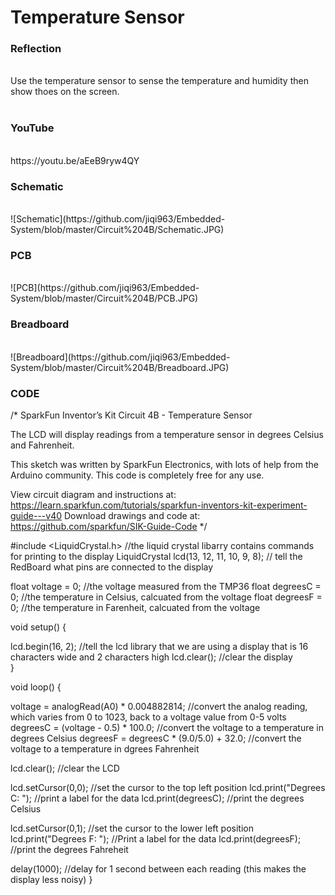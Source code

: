 <h1>Temperature Sensor</h1>
<h3>Reflection </h3>
</br>
Use the temperature sensor to sense the temperature and humidity then show thoes on the screen.
</br>
</br>
<h3>YouTube</h3>
</br>
https://youtu.be/aEeB9ryw4QY
</br>
<h3>Schematic</h3>
</br>
![Schematic](https://github.com/jiqi963/Embedded-System/blob/master/Circuit%204B/Schematic.JPG)
</br>
<h3>PCB</h3>
</br>
![PCB](https://github.com/jiqi963/Embedded-System/blob/master/Circuit%204B/PCB.JPG)
</br>
<h3>Breadboard</h3>
</br>
![Breadboard](https://github.com/jiqi963/Embedded-System/blob/master/Circuit%204B/Breadboard.JPG)
</br>
<h3>CODE</h3>
/*
SparkFun Inventor’s Kit
Circuit 4B - Temperature Sensor

The LCD will display readings from a temperature sensor in degrees Celsius and Fahrenheit.

This sketch was written by SparkFun Electronics, with lots of help from the Arduino community.
This code is completely free for any use.

View circuit diagram and instructions at: https://learn.sparkfun.com/tutorials/sparkfun-inventors-kit-experiment-guide---v40
Download drawings and code at: https://github.com/sparkfun/SIK-Guide-Code
*/

#include <LiquidCrystal.h>                  //the liquid crystal libarry contains commands for printing to the display
LiquidCrystal lcd(13, 12, 11, 10, 9, 8);    // tell the RedBoard what pins are connected to the display

float voltage = 0;                          //the voltage measured from the TMP36
float degreesC = 0;                         //the temperature in Celsius, calcuated from the voltage
float degreesF = 0;                         //the temperature in Farenheit, calcuated from the voltage

void setup() {

  lcd.begin(16, 2);                         //tell the lcd library that we are using a display that is 16 characters wide and 2 characters high
  lcd.clear();                              //clear the display    
}

void loop() {
  
  voltage = analogRead(A0) * 0.004882814;   //convert the analog reading, which varies from 0 to 1023, back to a voltage value from 0-5 volts
  degreesC = (voltage - 0.5) * 100.0;       //convert the voltage to a temperature in degrees Celsius
  degreesF = degreesC * (9.0/5.0) + 32.0;   //convert the voltage to a temperature in dgrees Fahrenheit

  lcd.clear();                              //clear the LCD

  lcd.setCursor(0,0);                       //set the cursor to the top left position
  lcd.print("Degrees C: ");                 //print a label for the data
  lcd.print(degreesC);                      //print the degrees Celsius
  
  lcd.setCursor(0,1);                       //set the cursor to the lower left position
  lcd.print("Degrees F: ");                 //Print a label for the data
  lcd.print(degreesF);                      //print the degrees Fahreheit
  
  delay(1000);                              //delay for 1 second between each reading (this makes the display less noisy)
}
